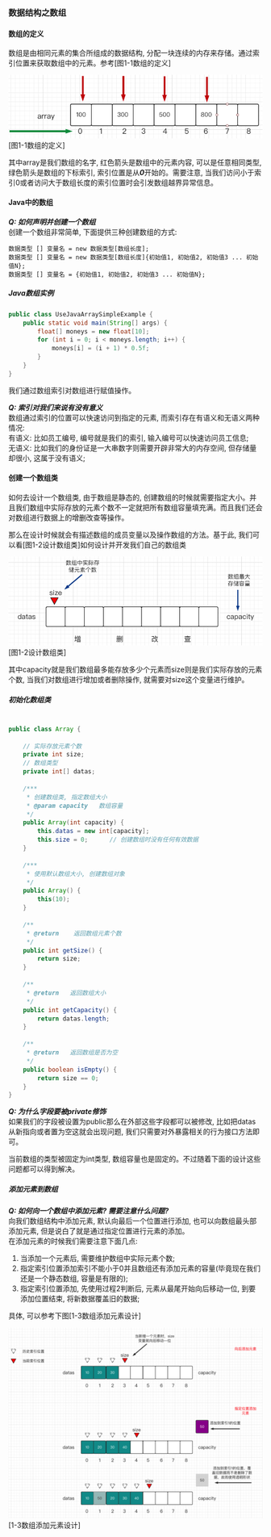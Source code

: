 ### 数据结构之数组

#### 数组的定义
数组是由相同元素的集合所组成的数据结构, 分配一块连续的内存来存储。通过索引位置来获取数组中的元素。参考[图1-1数组的定义]

![图1-1数组的定义](https://github.com/basebase/document/blob/master/DataStructure/%E6%95%B0%E7%BB%84/%E5%9B%BE%E7%89%87/%E6%95%B0%E7%BB%84%E5%AE%9A%E4%B9%89%E5%9B%BE%E7%89%87.png?raw=true)  
[图1-1数组的定义]

其中array是我们数组的名字, 红色箭头是数组中的元素内容, 可以是任意相同类型, 绿色箭头是数组的下标索引, 索引位置是从***0***开始的。需要注意, 当我们访问小于索引0或者访问大于数组长度的索引位置时会引发数组越界异常信息。

#### Java中的数组

***Q: 如何声明并创建一个数组***  
创建一个数组非常简单, 下面提供三种创建数组的方式:
```text
数据类型 [] 变量名 = new 数据类型[数组长度];
数据类型 [] 变量名 = new 数据类型[数组长度]{初始值1, 初始值2, 初始值3 ... 初始值N};
数据类型 [] 变量名 = {初始值1, 初始值2, 初始值3 ... 初始值N};
```

##### Java数组实例
```java
public class UseJavaArraySimpleExample {
    public static void main(String[] args) {
        float[] moneys = new float[10];
        for (int i = 0; i < moneys.length; i++) {
            moneys[i] = (i + 1) * 0.5f;
        }
    }
}
```

我们通过数组索引对数组进行赋值操作。

***Q: 索引对我们来说有没有意义***  
数组通过索引的位置可以快速访问到指定的元素, 而索引存在有语义和无语义两种情况:  
有语义: 比如员工编号, 编号就是我们的索引, 输入编号可以快速访问员工信息;  
无语义: 比如我们的身份证是一大串数字则需要开辟非常大的内存空间, 但存储量却很小, 这属于没有语义;


#### 创建一个数组类

如何去设计一个数组类, 由于数组是静态的, 创建数组的时候就需要指定大小。并且我们数组中实际存放的元素个数不一定就把所有数组容量填充满。而且我们还会对数组进行数据上的增删改查等操作。

那么在设计时候就会有描述数组的成员变量以及操作数组的方法。基于此, 我们可以看[图1-2设计数组类]如何设计并开发我们自己的数组类

![数组对象设计](https://github.com/basebase/document/blob/master/DataStructure/%E6%95%B0%E7%BB%84/%E5%9B%BE%E7%89%87/%E6%95%B0%E7%BB%84%E5%AF%B9%E8%B1%A1%E8%AE%BE%E8%AE%A1.png?raw=true)  
[图1-2设计数组类]

其中capacity就是我们数组最多能存放多少个元素而size则是我们实际存放的元素个数, 当我们对数组进行增加或者删除操作, 就需要对size这个变量进行维护。


##### 初始化数组类
```java

public class Array {

    // 实际存放元素个数
    private int size;
    // 数组类型
    private int[] datas;

    /***
     * 创建数组类, 指定数组大小
     * @param capacity   数组容量
     */
    public Array(int capacity) {
        this.datas = new int[capacity];
        this.size = 0;      // 创建数组时没有任何有效数据
    }

    /***
     * 使用默认数组大小, 创建数组对象
     */
    public Array() {
        this(10);
    }

    /**
     * @return    返回数组元素个数
     */
    public int getSize() {
        return size;
    }

    /**
     * @return   返回数组大小
     */
    public int getCapacity() {
        return datas.length;
    }

    /**
     * @return   返回数组是否为空
     */
    public boolean isEmpty() {
        return size == 0;
    }
}
```

***Q: 为什么字段要被private修饰***  
如果我们的字段被设置为public那么在外部这些字段都可以被修改, 比如把datas从新指向或者置为空这就会出现问题, 我们只需要对外暴露相关的行为接口方法即可。

当前数组的类型被固定为int类型, 数组容量也是固定的。不过随着下面的设计这些问题都可以得到解决。


##### 添加元素到数组

***Q: 如何向一个数组中添加元素? 需要注意什么问题?***   
向我们数组结构中添加元素, 默认向最后一个位置进行添加, 也可以向数组最头部添加元素, 但是说白了就是通过指定位置进行元素的添加。  
在添加元素的时候我们需要注意下面几点:  
  1. 当添加一个元素后, 需要维护数组中实际元素个数;
  2. 指定索引位置添加索引不能小于0并且数组还有添加元素的容量(毕竟现在我们还是一个静态数组, 容量是有限的);
  3. 指定索引位置添加, 先使用过程2判断后, 元素从最尾开始向后移动一位, 到要添加位置结束, 将新数据覆盖旧的数据;


具体, 可以参考下图[1-3数组添加元素设计]

![数组添加元素设计](https://github.com/basebase/document/blob/master/DataStructure/%E6%95%B0%E7%BB%84/%E5%9B%BE%E7%89%87/%E6%95%B0%E7%BB%84%E6%B7%BB%E5%8A%A0%E5%85%83%E7%B4%A0%E8%AE%BE%E8%AE%A1.png?raw=true)
[1-3数组添加元素设计]